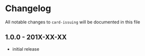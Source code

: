 # Changelog

All notable changes to `card-issuing` will be documented in this file

## 1.0.0 - 201X-XX-XX

- initial release

